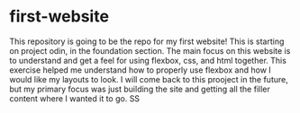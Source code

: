 # first-website
This repository is going to be the repo for my first website! This is starting on project odin, in the foundation section. The main focus on this website is to understand and get a feel for using flexbox, css, and html together. This exercise helped me understand how to properly use flexbox and how I would like my layouts to look. I will come back to this prooject in the future, but my primary focus was just building the site and getting all the filler content where I wanted it to go. SS 
